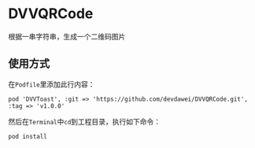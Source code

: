 

DVVQRCode
=========
根据一串字符串，生成一个二维码图片

使用方式
-------
在`Podfile`里添加此行内容：
```
pod 'DVVToast', :git => 'https://github.com/devdawei/DVVQRCode.git', :tag => 'v1.0.0'
```

然后在`Terminal`中`cd`到工程目录，执行如下命令：
```
pod install
```
